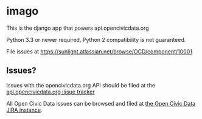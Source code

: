 imago
=====

This is the django app that powers api.opencivicdata.org

Python 3.3 or newer required, Python 2 compatibility is not guaranteed.

File issues at https://sunlight.atlassian.net/browse/OCD/component/10001

Issues?
-------

Issues with the opencivicdata.org API should be filed at the [api.opencivicdata.org issue tracker](https://sunlight.atlassian.net/browse/OCD/component/10001)

All Open Civic Data issues can be browsed and filed at [the Open Civic Data JIRA instance](https://sunlight.atlassian.net/browse/OCD/).
